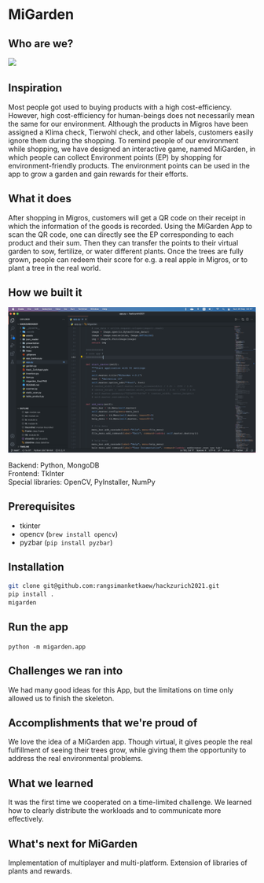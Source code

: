 # MiGarden

## Who are we?

![](./assets/hackzurich_team.png)

## Inspiration
Most people got used to buying products with a high cost-efficiency. However, high cost-efficiency for human-beings does not necessarily mean the same for our environment. Although the products in Migros have been assigned a Klima check, Tierwohl check, and other labels, customers easily ignore them during the shopping.
To remind people of our environment while shopping, we have designed an interactive game, named MiGarden, in which people can collect Environment points (EP) by shopping for environment-friendly products. The environment points can be used in the app to grow a garden and gain rewards for their efforts.

## What it does

After shopping in Migros, customers will get a QR code on their receipt in which the information of the goods is recorded. Using the MiGarden App to scan the QR code, one can directly see the EP corresponding to each product and their sum. Then they can transfer the points to their virtual garden to sow, fertilize, or water different plants. Once the trees are fully grown, people can redeem their score for e.g. a real apple in Migros, or to plant a tree in the real world.

## How we built it

![](./assets/app_code.png)

Backend: Python, MongoDB <br>
Frontend: TkInter <br>
Special libraries: OpenCV, PyInstaller, NumPy <br>

## Prerequisites

- tkinter
- opencv (`brew install opencv`)
- pyzbar (`pip install pyzbar`)

## Installation

```sh
git clone git@github.com:rangsimanketkaew/hackzurich2021.git
pip install .
migarden
```

## Run the app

`python -m migarden.app`

## Challenges we ran into
 We had many good ideas for this App, but the limitations on time only allowed us to finish the skeleton.
 
## Accomplishments that we're proud of
We love the idea of a MiGarden app. Though virtual, it gives people the real fulfillment of seeing their trees grow, while giving them the opportunity to address the real environmental problems.

## What we learned
It was the first time we cooperated on a time-limited challenge. We learned how to clearly distribute the workloads and to communicate more effectively.
 
## What's next for MiGarden
Implementation of multiplayer and multi-platform.
Extension of libraries of plants and rewards.

